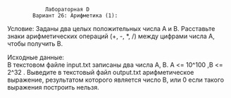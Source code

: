                 Лабораторная D
            Вариант 26: Арифметика (1):
Условие: 
Заданы два целых положительных числа A и B. Расставьте знаки арифметических
операций (+, -, *, /) между цифрами числа A, чтобы получить B.

Исходные данные:   
В текстовом файле input.txt записаны два числа A, B. A <= 10^100 ,B <= 2^32 . Выведите в
текстовый файл output.txt арифметическое выражение, результатом которого является
число B, или 0 если такого выражения построить нельзя.
